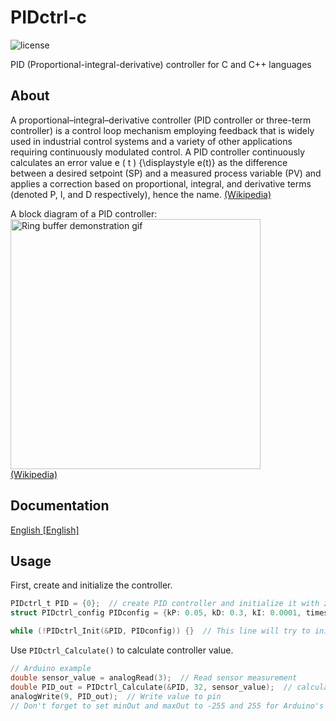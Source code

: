 # PIDctrl-c

![license](https://img.shields.io/github/license/t1m013y/PIDctrl-c)

PID (Proportional-integral-derivative) controller for C and C++ languages

## About
A proportional–integral–derivative controller (PID controller or three-term controller) is a control loop mechanism employing feedback that is widely used in industrial control systems and a variety of other applications requiring continuously modulated control. A PID controller continuously calculates an error value e ( t ) {\displaystyle e(t)} as the difference between a desired setpoint (SP) and a measured process variable (PV) and applies a correction based on proportional, integral, and derivative terms (denoted P, I, and D respectively), hence the name. [\(Wikipedia\)](https://en.wikipedia.org/wiki/Proportional%E2%80%93integral%E2%80%93derivative_controller)

A block diagram of a PID controller:  
<img src="https://upload.wikimedia.org/wikipedia/commons/4/43/PID_en.svg" alt="Ring buffer demonstration gif" width=400></img>  
[\(Wikipedia\)](https://en.wikipedia.org/wiki/Proportional%E2%80%93integral%E2%80%93derivative_controller)

## Documentation
[English \[English\]](DOCS.md)

## Usage
First, create and initialize the controller.
```c
PIDctrl_t PID = {0};  // create PID controller and initialize it with zero
struct PIDctrl_config PIDconfig = {kP: 0.05, kD: 0.3, kI: 0.0001, timestep: 1, minOut: -65535, maxOut: 65535};  // Configuration structure

while (!PIDctrl_Init(&PID, PIDconfig)) {}  // This line will try to initialize the controller until success
```

Use `PIDctrl_Calculate()` to calculate controller value.
```c
// Arduino example
double sensor_value = analogRead(3);  // Read sensor measurement
double PID_out = PIDctrl_Calculate(&PID, 32, sensor_value);  // calculate PID output value; 32 is setpoint
analogWrite(9, PID_out);  // Write value to pin
// Don't forget to set minOut and maxOut to -255 and 255 for Arduino's analogWrite() function
```
